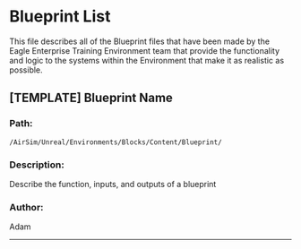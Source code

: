 # Blueprint List

This file describes all of the Blueprint files that have been made by the Eagle
Enterprise Training Environment team that provide the functionality and logic to
the systems within the Environment that make it as realistic as possible.

## [TEMPLATE] Blueprint Name

### **Path:**

`/AirSim/Unreal/Environments/Blocks/Content/Blueprint/`

### **Description:**

Describe the function, inputs, and outputs of a blueprint

### **Author:**

Adam

--------------------

